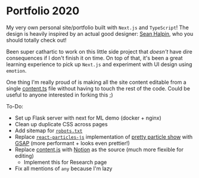 # Portfolio 2020

My very own personal site/portfolio built with `Next.js` and `TypeScript`! The design is heavily inspired by an actual good designer: [Sean Halpin](seanhalpin.design), who you should totally check out!

Been super cathartic to work on this little side project that _doesn't_ have dire consequences if I don't finish it on time. On top of that, it's been a great learning experience to pick up `Next.js` and experiment with UI design using `emotion`.

One thing I'm really proud of is making all the site content editable from a single [content.ts](./src/content.ts) file without having to touch the rest of the code. Could be useful to anyone interested in forking this ;)

To-Do:

- Set up Flask server with next for ML demo (docker + nginx)
- Clean up duplicate CSS across pages
- Add sitemap for [`robots.txt`](https://www.reddit.com/r/nextjs/comments/u0soy3/update_your_robotstxt_to_help_google_index_your/)
- Replace [`react-particles-js`](https://www.npmjs.com/package/react-particles-js) implementation of [pretty particle show](src/components/Particles) with [GSAP](https://codepen.io/celli/pen/xZgpvN) (more performant + looks even prettier!)
- Replace [content.js](./src/content.js) with [Notion](https://notion.so/) as the source (much more flexible for editing)
  - Implement this for Research page
- Fix all mentions of `any` because I'm lazy
